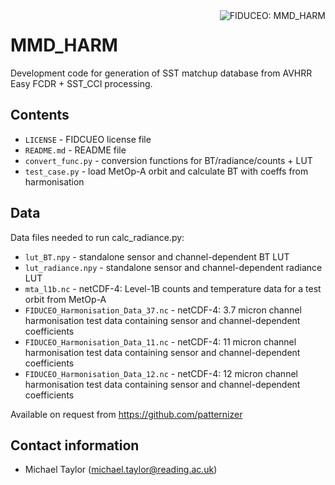 
<img alt="FIDUCEO: MMD_HARM" align="right" src="http://www.fiduceo.eu/sites/default/files/FIDUCEO-logo.png">

# MMD_HARM

Development code for generation of SST matchup database from AVHRR Easy FCDR + SST_CCI processing.

## Contents

* `LICENSE` - FIDCUEO license file
* `README.md` - README file
* `convert_func.py` - conversion functions for BT/radiance/counts + LUT
* `test_case.py` - load MetOp-A orbit and calculate BT with coeffs from harmonisation

## Data

Data files needed to run calc_radiance.py:

* `lut_BT.npy` - standalone sensor and channel-dependent BT LUT
* `lut_radiance.npy` - standalone sensor and channel-dependent radiance LUT
* `mta_l1b.nc` - netCDF-4: Level-1B counts and temperature data for a test orbit from MetOp-A
* `FIDUCEO_Harmonisation_Data_37.nc` - netCDF-4: 3.7 micron channel harmonisation test data containing sensor and channel-dependent coefficients
* `FIDUCEO_Harmonisation_Data_11.nc` - netCDF-4: 11 micron channel harmonisation test data containing sensor and channel-dependent coefficients
* `FIDUCEO_Harmonisation_Data_12.nc` - netCDF-4: 12 micron channel harmonisation test data containing sensor and channel-dependent coefficients

Available on request from https://github.com/patternizer

## Contact information

* Michael Taylor (michael.taylor@reading.ac.uk)



